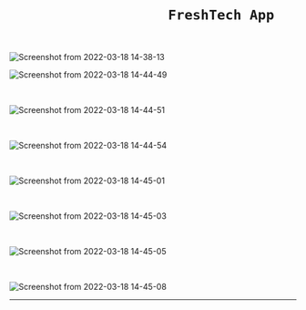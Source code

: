 # &nbsp;&nbsp;&nbsp;&nbsp;&nbsp;&nbsp;&nbsp;&nbsp;&nbsp;&nbsp;&nbsp;&nbsp;&nbsp;&nbsp;&nbsp;&nbsp;&nbsp;&nbsp;&nbsp;&nbsp;&nbsp;&nbsp;&nbsp;&nbsp;&nbsp;&nbsp;&nbsp;&nbsp;&nbsp;&nbsp;&nbsp;&nbsp;&nbsp;&nbsp;&nbsp;&nbsp;&nbsp;&nbsp;&nbsp;&nbsp;&nbsp;&nbsp;```FreshTech App```

<br>


![Screenshot from 2022-03-18 14-38-13](https://user-images.githubusercontent.com/93571047/158973952-93892cec-04c2-42d8-93be-03795a819509.png)




![Screenshot from 2022-03-18 14-44-49](https://user-images.githubusercontent.com/93571047/158974730-e76580b0-ac30-43cf-8f98-a2bca83d29b0.png)

<br>


![Screenshot from 2022-03-18 14-44-51](https://user-images.githubusercontent.com/93571047/158974758-656184a6-69e8-4e2b-a79e-c58ba93eda50.png)

<br>


![Screenshot from 2022-03-18 14-44-54](https://user-images.githubusercontent.com/93571047/158974773-4e50e597-a4a6-46d0-8fa2-9637a9d81e38.png)

<br>


![Screenshot from 2022-03-18 14-45-01](https://user-images.githubusercontent.com/93571047/158974790-62e2565e-bfc4-460c-a6bc-b3674d592b37.png)

<br>


![Screenshot from 2022-03-18 14-45-03](https://user-images.githubusercontent.com/93571047/158974813-429b2fe7-0892-4150-8ee6-eba54a305ddf.png)

<br>


![Screenshot from 2022-03-18 14-45-05](https://user-images.githubusercontent.com/93571047/158974824-6069b821-2665-45fb-88d9-e41d116d2422.png)

<br>


![Screenshot from 2022-03-18 14-45-08](https://user-images.githubusercontent.com/93571047/158974841-5b19050a-e179-4a40-a2fe-63d4354bf17b.png)

<hr>



